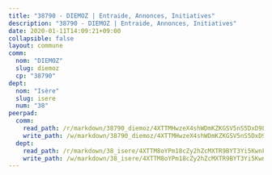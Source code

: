 ```yaml
---
title: "38790 - DIEMOZ | Entraide, Annonces, Initiatives"
description: "38790 - DIEMOZ | Entraide, Annonces, Initiatives"
date: 2020-01-11T14:09:21+09:00
collapsible: false
layout: commune
comm:
  nom: "DIEMOZ"
  slug: diemoz
  cp: "38790"
dept:
  nom: "Isère"
  slug: isere
  num: "38"
peerpad:
  comm:
    read_path: /r/markdown/38790_diemoz/4XTTMHwzeX4shWDmKZKGSV5nS5DxD9LdouL4TMyUGAi6g8wF2
    write_path: /w/markdown/38790_diemoz/4XTTMHwzeX4shWDmKZKGSV5nS5DxD9LdouL4TMyUGAi6g8wF2-K3TgTpv8dKBM6d8Nzk35jwJdxPGwCVEfbuf5BXhEcMpV5Ukux8F2okKj4tvarrYwKMZZqL4M7dxfpDLei4zGftmdkeKrUhsndQ37df1gPV985mTqMbb5c1Qew9krVSV67csngtqz
  dept:
    read_path: /r/markdown/38_isere/4XTTM8oYPm18cZy2hZcMXTR9BYT3Yi5KwnFvpXu1TXaRq7Q3V
    write_path: /w/markdown/38_isere/4XTTM8oYPm18cZy2hZcMXTR9BYT3Yi5KwnFvpXu1TXaRq7Q3V-K3TgUoSzs2JpJwfbzBvgU8N95mHo7JXz7NbEctNRM3EDb2iYHA4maKm3pRQwmboULLPnLFTEhRgTawPTWpmxTxKbTwDgAEzA9tUHjpudQTWdKWfdVSegAo77eCwhXTaVG7AyUZEs
---
```



